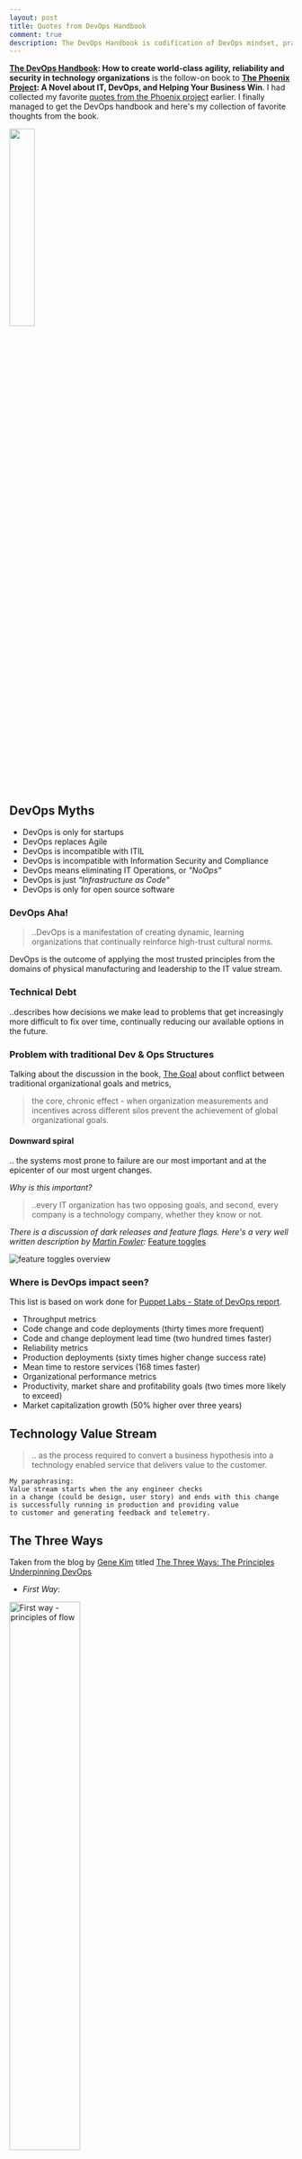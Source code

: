 ```yaml
---
layout: post
title: Quotes from DevOps Handbook
comment: true
description: The DevOps Handbook is codification of DevOps mindset, practices and processes. Written as a follow-up to the other book, The Phoenix Project, it reinforces core concepts. Here are my favorite quotes from the book.
---
```


__[The DevOps Handbook]((https://www.amazon.com/DevOps-Handbook-World-Class-Reliability-Organizations/dp/1942788002)): How to create world-class agility, reliability and security in technology organizations__ is the follow-on book to __[The Phoenix Project](https://www.amazon.com/Phoenix-Project-DevOps-Helping-Business/dp/0988262509/ref=pd_lpo_sbs_14_img_0?_encoding=UTF8&psc=1&refRID=6Q7CNB17CF6AAX0DWSKT): A Novel about IT, DevOps, and Helping Your Business Win__. I had collected my favorite [quotes from the Phoenix project](https://akshayranganath.github.io/quotes-from-book-the-phoenix-project/) earlier. I finally managed to get the DevOps handbook and here's my collection of favorite thoughts from the book. 

<img src="http://lh3.googleusercontent.com/ZE_FlRhIjlfueaWLxIK0_eFkUgJ9rEc2wg-akVq_D9ghFk4i3BWA52tdv5mZ4rVyDYR38hPIC-j-ZT3uY0IK=s0" width="30%" >

## DevOps Myths

- DevOps is only for startups
- DevOps replaces Agile
- DevOps is incompatible with ITIL
- DevOps is incompatible with Information Security and Compliance
- DevOps means eliminating IT Operations, or _"NoOps"_
- DevOps is just _"Infrastructure as Code"_
- DevOps is only for open source software

### DevOps Aha!

>..DevOps is a manifestation of creating dynamic, learning organizations that continually reinforce high-trust cultural norms.

DevOps is the outcome of applying the most trusted principles from the domains of physical manufacturing and leadership to the IT value stream.

### Technical Debt
..describes how decisions we make lead to problems that get increasingly more difficult to fix over time, continually reducing our available options in the future.

### Problem with traditional Dev &amp; Ops Structures
Talking about the discussion in the book, [The Goal](https://www.amazon.com/Goal-Process-Ongoing-Improvement/dp/0884270610) about conflict between traditional organizational goals and metrics, 

>the core, chronic effect - when organization measurements and incentives across different silos prevent the achievement of global organizational goals.

#### Downward spiral
.. the systems most prone to failure are our most important and at the epicenter of our most urgent changes.

_Why is this important?_
>..every IT organization has two opposing goals, and second, every company is a technology company, whether they know or not.

_There is a discussion of *dark releases* and *feature flags*. Here's a very well written description by [Martin Fowler](https://twitter.com/martinfowler):_ [Feature toggles](https://martinfowler.com/articles/feature-toggles.html)

![feature toggles overview](https://martinfowler.com/articles/feature-toggles/overview-diagram.png)

### Where is DevOps impact seen?
This list is based on work done for [Puppet Labs - State of DevOps report](https://puppet.com/resources/whitepaper/2016-state-of-devops-report).

- Throughput metrics
- Code change and code deployments (thirty times more frequent)
- Code and change deployment lead time (two hundred times faster)
- Reliability metrics
- Production deployments (sixty times higher change success rate)
- Mean time to restore services (168 times faster)
- Organizational performance metrics
- Productivity, market share and profitability goals (two times more likely to exceed)
- Market capitalization growth (50% higher over three years)

## Technology Value Stream

>.. as the process required to convert a business hypothesis into a technology enabled service that delivers value to the customer.

```
My paraphrasing: 
Value stream starts when the any engineer checks 
in a change (could be design, user story) and ends with this change 
is successfully running in production and providing value 
to customer and generating feedback and telemetry.
```

## The Three Ways
Taken from the blog by [Gene Kim](https://twitter.com/RealGeneKim) titled [The Three Ways: The Principles Underpinning DevOps](https://itrevolution.com/the-three-ways-principles-underpinning-devops/)

- *First Way*: 
<img alt="First way - principles of flow" src="https://itrevolution.com/wp-content/uploads/2012/08/first-way2-400x191.png" width="50%">
<img alt="Second way - principles of feedback" src="https://itrevolution.com/wp-content/uploads/2012/08/second-way1-400x211.png" width="50%">
<img alt="Third way - priciples of continual learning and experimentation" src="https://itrevolution.com/wp-content/uploads/2012/08/third-way-400x224.png" width="50%">
